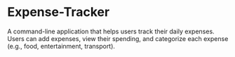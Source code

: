 # Expense-Tracker
A command-line application that helps users track their daily expenses.  Users can add expenses, view their spending, and categorize each expense (e.g., food, entertainment, transport). 

